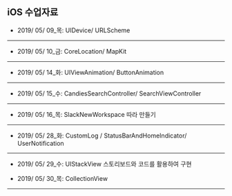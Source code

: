 ## iOS 수업자료

- 2019/ 05/ 09_목: UIDevice/ URLScheme

------

- 2019/ 05/ 10_금: CoreLocation/ MapKit

------

- 2019/ 05/ 14_화: UIViewAnimation/ ButtonAnimation

------

- 2019/ 05/ 15_수: CandiesSearchController/ SearchViewController

------

- 2019/ 05/ 16_목: SlackNewWorkspace 따라 만들기

------

- 2019/ 05/ 28_화: CustomLog / StatusBarAndHomeIndicator/ UserNotification

------

- 2019/ 05/ 29_수: UIStackView 스토리보드와 코드를 활용하여 구현

  

- 2019/ 05/ 30_목: CollectionView 

------









